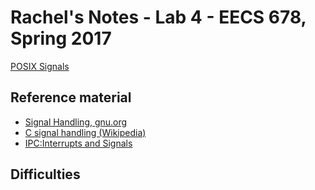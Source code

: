 # Rachel's Notes - Lab 4 - EECS 678, Spring 2017

[POSIX Signals](http://www.ittc.ku.edu/~heechul/courses/eecs678/S17/labs/signal.html)

## Reference material

* [Signal Handling, gnu.org](https://www.gnu.org/software/libc/manual/html_node/Signal-Handling.html)
* [C signal handling (Wikipedia)](https://en.wikipedia.org/wiki/C_signal_handling)
* [IPC:Interrupts and Signals](https://users.cs.cf.ac.uk/Dave.Marshall/C/node24.html)

## Difficulties
